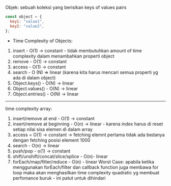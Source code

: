 Objek: sebuah koleksi yang berisikan keys of values pairs

```js
const object = {
  key1: "value1",
  key2: "value2",
};
```

- Time Complexity of Objects:

1. insert - O(1) -> constant - tidak membutuhkan amount of time complexity dalam menambahkan properti object
2. remove - O(1) -> constant
3. access - O(1) -> constant
4. search - O (N) => linear (karena kita harus mencari semua properti yg ada di dalam object)
5. Object.keys() - O(N) -> linear
6. Object.values() - O(N) -> linear
7. Object.entries() - O(N) -> linear

---

time complexity array:

1. insert/remove at end - O(1) -> constant
2. insert/remove at beginning - O(n) -> linear - karena index harus di reset setiap nilai sisa elemen di dalam array
3. access = O(1) -> constant -> fetching elemnt pertama tidak ada bedanya dengan fetching posisi element 1000
4. search - O(n) -> linear
5. push/pop - o(1) -> constant
6. shift/unshift/concat/slice/splice - O(n)- linear
7. forEach/map/filter/reduce - O(n) - linear
   Worst Case: apabila ketika menggunakan forEach/filter dan callback function juga membawa for loop maka akan menghasilkan time complexity quadratic yg membuat perfomance buruk - ini patut untuk dihindari
